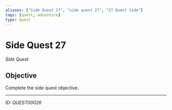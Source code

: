```yaml
---
aliases: ["Side Quest 27", "side quest 27", "27 Quest Side"]
tags: [quest, adventure]
type: quest
---
```


# Side Quest 27

*Side Quest*

## Objective
Complete the side quest objective.

---
*ID: QUEST00026*